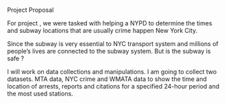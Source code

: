 Project Proposal

For project , we were tasked with helping a NYPD to determine the times and subway locations that are usually crime happen New York City.

Since the subway is very essential to NYC transport system and millions of people’s lives are connected to the subway system.
But is the subway is safe ?

I will work on data collections and manipulations. I am going to collect two datasets. MTA data, NYC crime and WMATA data to show the time and location of arrests, reports and citations for a specified 24-hour period and the most used stations.

